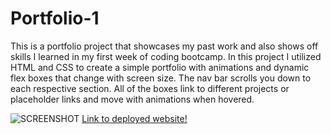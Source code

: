 # Portfolio-1
This is a portfolio project that showcases my past work and also shows off skills I learned in my first week of coding bootcamp. In this project I utilized HTML and CSS to create a simple portfolio with animations and dynamic flex boxes that change with screen size. The nav bar scrolls you down to each respective section. All of the boxes link to different projects or placeholder links and move with animations when hovered.

![SCREENSHOT](./assets/Images/screenshot%20of%20website.png)
[Link to deployed website!](https://bram-g.github.io/Portfolio-1/)


